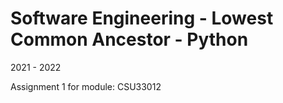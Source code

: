 # Software Engineering - Lowest Common Ancestor - Python

2021 - 2022

Assignment 1 for module: CSU33012
